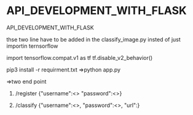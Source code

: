 # API_DEVELOPMENT_WITH_FLASK
API_DEVELOPMENT_WITH_FLASK

thse two line have to be added in the classify_image.py 
insted of just importin ternsorflow


import tensorflow.compat.v1 as tf
tf.disable_v2_behavior()

pip3 install -r requirment.txt
=>python app.py

=>two end point
  1) /register {"username":<>
                 "password":<>}
  
  2) /classify
    {"username":<>,
     "password":<>,
     "url":<public image url>}
